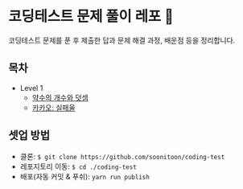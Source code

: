 # 코딩테스트 문제 풀이 레포 📝

코딩테스트 문제를 푼 후 제출한 답과 문제 해결 과정, 배운점 등을 정리합니다.

## 목차

- Level 1
  - [약수의 개수와 덧셈](./docs/level1/약수의_개수와_덧셈.md)
  - [카카오: 실패율](./docs/level1/실패율.md)

## 셋업 방법

- 클론: `$ git clone https://github.com/soonitoon/coding-test`
- 레포지토리 이동: `$ cd ./coding-test`
- 배포(자동 커밋 & 푸쉬): `yarn run publish`
